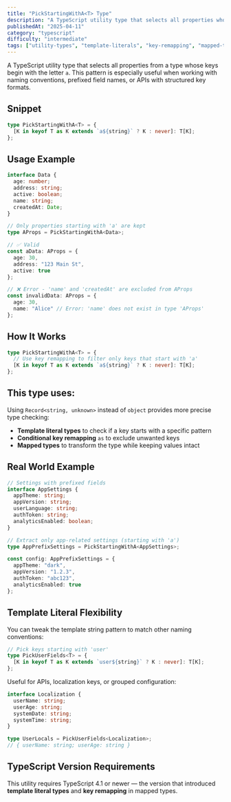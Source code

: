 ```yaml
---
title: "PickStartingWithA<T> Type"
description: "A TypeScript utility type that selects all properties whose keys start with the letter 'a'"
publishedAt: "2025-04-11"
category: "typescript"
difficulty: "intermediate"
tags: ["utility-types", "template-literals", "key-remapping", "mapped-types"]
---
```


A TypeScript utility type that selects all properties from a type whose keys begin with the letter `a`. This pattern is especially useful when working with naming conventions, prefixed field names, or APIs with structured key formats.

## Snippet

```ts
type PickStartingWithA<T> = {
  [K in keyof T as K extends `a${string}` ? K : never]: T[K]; 
};
```

## Usage Example

```ts
interface Data {
  age: number;
  address: string;
  active: boolean;
  name: string;
  createdAt: Date;
}

// Only properties starting with 'a' are kept
type AProps = PickStartingWithA<Data>;

// ✅ Valid
const aData: AProps = {
  age: 30,
  address: "123 Main St",
  active: true
};

// ❌ Error - 'name' and 'createdAt' are excluded from AProps
const invalidData: AProps = {
  age: 30,
  name: "Alice" // Error: 'name' does not exist in type 'AProps'
};

```

## How It Works

```ts
type PickStartingWithA<T> = {
  // Use key remapping to filter only keys that start with 'a'
  [K in keyof T as K extends `a${string}` ? K : never]: T[K];
};
```

## This type uses:

Using `Record<string, unknown>` instead of `object` provides more precise type checking:

- **Template literal types** to check if a key starts with a specific pattern
- **Conditional key remapping** `as` to exclude unwanted keys
- **Mapped types** to transform the type while keeping values intact

## Real World Example

```ts
// Settings with prefixed fields
interface AppSettings {
  appTheme: string;
  appVersion: string;
  userLanguage: string;
  authToken: string;
  analyticsEnabled: boolean;
}

// Extract only app-related settings (starting with 'a')
type AppPrefixSettings = PickStartingWithA<AppSettings>;

const config: AppPrefixSettings = {
  appTheme: "dark",
  appVersion: "1.2.3",
  authToken: "abc123",
  analyticsEnabled: true
};
```

## Template Literal Flexibility

You can tweak the template string pattern to match other naming conventions:

```ts
// Pick keys starting with 'user'
type PickUserFields<T> = {
  [K in keyof T as K extends `user${string}` ? K : never]: T[K];
};
```

Useful for APIs, localization keys, or grouped configuration:

```ts
interface Localization {
  userName: string;
  userAge: string;
  systemDate: string;
  systemTime: string;
}

type UserLocals = PickUserFields<Localization>;
// { userName: string; userAge: string }
```
## TypeScript Version Requirements

This utility requires TypeScript 4.1 or newer — the version that introduced **template literal types** and **key remapping** in mapped types.